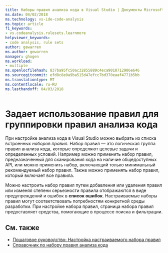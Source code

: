 ```yaml
---
title: Наборы правил анализа кода в Visual Studio | Документы Microsoft
ms.date: 04/02/2018
ms.technology: vs-ide-code-analysis
ms.topic: article
f1_keywords:
- vs.codeanalysis.rulesets.learnmore
helpviewer_keywords:
- code analysis, rule sets
author: gewarren
ms.author: gewarren
manager: ghogen
ms.workload:
- multiple
ms.openlocfilehash: 837ba95fc50ac32855889c4eca9010712906e646
ms.sourcegitcommit: efd8c8e0a9ba515d47efcc7bd370eaaf4771b5bb
ms.translationtype: MT
ms.contentlocale: ru-RU
ms.lasthandoff: 04/03/2018
---
```

# <a name="use-rule-sets-to-group-code-analysis-rules"></a>Задает использование правил для группировки правил анализа кода

При настройке анализа кода в Visual Studio можно выбрать из списка встроенных *наборов правил*. Набор правил — это логическая группа правил анализа кода, которые определяют целевые задачи и определенных условий. Например можно применить набор правил, предназначенный для сканирования кода на наличие общедоступных API, или можно применить набор, включающий только минимальный рекомендуемый набор правил. Также можно применять набор правил, который включает все правила.

Можно настроить набор правил путем добавления или удаления правил или изменяя степени серьезности правила отображаются в виде предупреждений и ошибок в **список ошибок**. Настраиваемые наборы правил могут соответствовать потребностям конкретной среды разработки. При настройке набора правил, страница набора правил предоставляет средства, помогающие в процессе поиска и фильтрации.

## <a name="see-also"></a>См. также

- [Пошаговое руководство: Настройка настраиваемого набора правил](../code-quality/walkthrough-configuring-and-using-a-custom-rule-set.md)
- [Справочник по набору правил анализа кода](../code-quality/managed-minimun-rules-rule-set-for-managed-code.md)